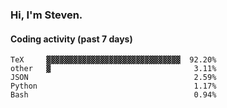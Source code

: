 ### Hi, I'm Steven.

#### Coding activity (past 7 days)
```
TeX     ▓▓▓▓▓▓▓▓▓▓▓▓▓▓▓▓▓▓▓▓▓▓▓▓▓▓▓▓▓▓  92.20%
other   ▓                                3.11%
JSON                                     2.59%
Python                                   1.17%
Bash                                     0.94%
```
